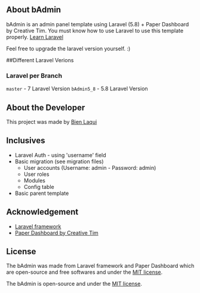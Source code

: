 ## About bAdmin

bAdmin is an admin panel template using Laravel (5.8) + Paper Dashboard by Creative Tim. You must know how to use Laravel to use this template properly. [Learn Laravel](https://laravel.com/docs/5.8)

Feel free to upgrade the laravel version yourself. :)

##Different Laravel Verions

### Laravel per Branch
`master` - 7 Laravel Version
`bAdmin5_8` - 5.8 Laravel Version

## About the Developer

This project was made by [Bien Laqui](http://bienlaqui.tk)

## Inclusives

 - Laravel Auth - using 'username' field
 - Basic migration (see migration files)
    - User accounts (Username: admin - Password: admin)
    - User roles
    - Modules
    - Config table
 - Basic parent template

## Acknowledgement

 - [Laravel framework](https://laravel.com/)
 - [Paper Dashboard by Creative Tim](https://www.creative-tim.com/product/paper-dashboard) 

## License
The bAdmin was made from Laravel framework and Paper Dashboard which are open-source and free softwares and under the [MIT license](https://opensource.org/licenses/MIT).

The bAdmin is open-source and under the [MIT license](https://opensource.org/licenses/MIT).

